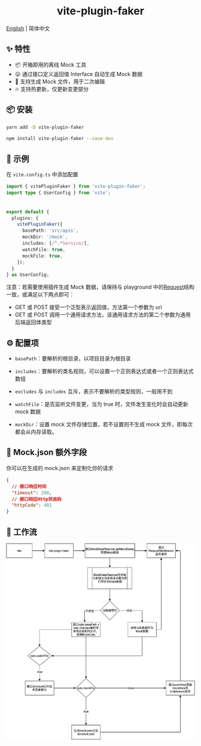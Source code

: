 <h1 align="center">vite-plugin-faker</h1>

[English](./README.md) | 简体中文

## ✨ 特性

- 📦 开箱即用的离线 Mock 工具
- 😛 通过接口定义返回值 Interface 自动生成 Mock 数据
- 📄 支持生成 Mock 文件，用于二次编辑
- 🔥 支持热更新，仅更新变更部分

## 📦 安装

```bash
yarn add -D vite-plugin-faker
```

```bash
npm install vite-plugin-faker --save-dev
```

## 🔨 示例

在 `vite.config.ts` 中添加配置

```typescript
import { vitePluginFaker } from 'vite-plugin-faker';
import type { UserConfig } from 'vite';


export default {
  plugins: {
    vitePluginFaker({
      basePath: 'src/apis',
      mockDir: '/mock',
      includes: [/^.*Service/],
      watchFile: true,
      mockFile: true,
    });
  }
} as UserConfig;
```

注意：若需要使用插件生成 Mock 数据，请保持与 playground 中的[Request](https://github.com/vue-toys/vite-plugin-faker/blob/main/playground/utils/Request.ts)结构一致，或满足以下两点即可：

- GET 或 POST 接受一个泛型表示返回值，方法第一个参数为 url
- GET 或 POST 调用一个通用请求方法，该通用请求方法的第二个参数为通用后端返回体类型

## ⚙️ 配置项

- `basePath`：要解析的根目录，以项目目录为根目录

- `includes`：要解析的类名规则，可以设置一个正则表达式或者一个正则表达式数组

- `excludes` 与 `includes` 互斥，表示不要解析的类型规则，一般用不到

- `watchFile`：是否监听文件变更，当为 true 时，文件发生变化时会自动更新 mock 数据

- `mockDir`：设置 mock 文件存储位置，若不设置则不生成 mock 文件，即每次都会从内存读取。

## 📛 Mock.json 额外字段

你可以在生成的 mock.json 来定制化你的请求

```json
{
  // 接口响应时间
  "timeout": 200,
  // 接口相应Http状态码
  "httpCode": 401
}
```

## 📁 工作流

![工作流](./workflow-zh_CN.png)
